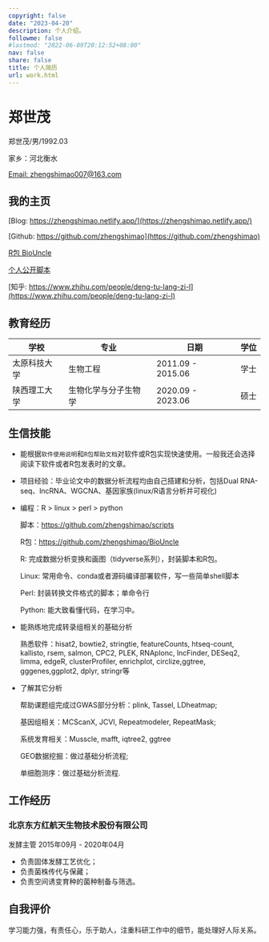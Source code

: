 ```yaml
---
copyright: false
date: "2023-04-20"
description: 个人介绍。
followme: false
#lastmod: "2022-06-09T20:12:52+08:00"
nav: false
share: false
title: 个人简历
url: work.html
---
```






# 郑世茂

<i class="fa fa-user"></i> 郑世茂/男/1992.03<br>

<i class="fa fa-home"></i>家乡：河北衡水<br>

<i class="fa fa-envelope"></i>[Email: zhengshimao007@163.com](mailto:zhengshimao007@163.com) 

## 我的主页

<i class="fa fa-home"></i> [Blog: https://zhengshimao.netlify.app/](https://zhengshimao.netlify.app/)  <br>

<i class="fa fa-github"></i> [Github: https://github.com/zhengshimao](https://github.com/zhengshimao)    

[R包 BioUncle](https://github.com/zhengshimao/BioUncle)    

[个人公开脚本](https://github.com/zhengshimao/scripts)<br>

<i class="fa fa-book"></i>[知乎: https://www.zhihu.com/people/deng-tu-lang-zi-l](https://www.zhihu.com/people/deng-tu-lang-zi-l) <br>

## 教育经历

| <i class="fa fa-university"></i> 学校 | <i class="fa fa-book-open"></i> 专业 | <i class="fa fa-calendar-alt"></i> 日期 | <i class="fa fa-user-graduate"></i> 学位 |
| ------------------------------------- | ------------------------------------ | --------------------------------------- | ---------------------------------------- |
| 太原科技大学                          | 生物工程                             | 2011.09 - 2015.06                       | 学士                                     |
| 陕西理工大学                          | 生物化学与分子生物学                 | 2020.09 - 2023.06                       | 硕士                                     |

## 生信技能

- 能根据`软件使用说明`和`R包帮助文档`对软件或R包实现快速使用。一般我还会选择阅读下软件或者R包发表时的文章。

- 项目经验：毕业论文中的数据分析流程均由自己搭建和分析，包括Dual RNA-seq、lncRNA、WGCNA、基因家族(linux/R语言分析并可视化)

- 编程：R > linux > perl > python

  脚本：https://github.com/zhengshimao/scripts

  R包：https://github.com/zhengshimao/BioUncle

  R: 完成数据分析变换和画图（tidyverse系列），封装脚本和R包。

  Linux: 常用命令、conda或者源码编译部署软件，写一些简单shell脚本

  Perl:  封装转换文件格式的脚本；单命令行

  Python: 能大致看懂代码，在学习中。

- 能熟练地完成转录组相关的基础分析

  熟悉软件：hisat2, bowtie2, stringtie, featureCounts, htseq-count, kallisto, rsem, salmon, CPC2, PLEK, RNAplonc, lncFinder, DESeq2, limma, edgeR, clusterProfiler, enrichplot, circlize,ggtree, gggenes,ggplot2, dplyr, stringr等
- 了解其它分析

  帮助课题组完成过GWAS部分分析：plink, Tassel, LDheatmap;

  基因组相关：MCScanX, JCVI, Repeatmodeler, RepeatMask;

  系统发育相关：Musscle, mafft, iqtree2, ggtree

  GEO数据挖掘：做过基础分析流程;

  单细胞测序：做过基础分析流程.


## 工作经历

### 北京东方红航天生物技术股份有限公司

 发酵主管   2015年09月 - 2020年04月

- 负责固体发酵工艺优化；
- 负责菌株传代与保藏；
- 负责空间诱变育种的菌种制备与筛选。

## 自我评价

学习能力强，有责任心，乐于助人，注重科研工作中的细节，能处理好人际关系。

<head> 
    <script defer src="https://use.fontawesome.com/releases/v5.0.13/js/all.js"></script> 
    <script defer src="https://use.fontawesome.com/releases/v5.0.13/js/v4-shims.js"></script> 
</head> 
<link rel="stylesheet" href="https://use.fontawesome.com/releases/v5.0.13/css/all.css">
